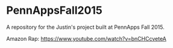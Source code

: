 # PennAppsFall2015
A repository for the Justin's project built at PennApps Fall 2015.


Amazon Rap: https://www.youtube.com/watch?v=bnCHCcveteA
